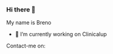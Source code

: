 ### Hi there 👋

My name is Breno

- 🔭 I’m currently working on Clinicalup

Contact-me on: 

<!--
**brenolucrecio/brenolucrecio** is a ✨ _special_ ✨ repository because its `README.md` (this file) appears on your GitHub profile.

Here are some ideas to get you started:


